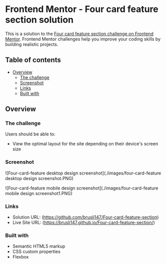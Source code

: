 # Frontend Mentor - Four card feature section solution

This is a solution to the [Four card feature section challenge on Frontend Mentor](https://www.frontendmentor.io/challenges/four-card-feature-section-weK1eFYK). Frontend Mentor challenges help you improve your coding skills by building realistic projects. 

## Table of contents

- [Overview](#overview)
  - [The challenge](#the-challenge)
  - [Screenshot](#screenshot)
  - [Links](#links)
  - [Built with](#built-with)


## Overview

### The challenge

Users should be able to:

- View the optimal layout for the site depending on their device's screen size

### Screenshot

![Four-card-feature desktop design screenshot](./images/four-card-feature desktop design screenshot.PNG)

![Four-card-feature mobile design screenshot](./images/four-card-feature mobile design screenshot1.PNG)


### Links

- Solution URL: (https://github.com/brusli147/Four-card-feature-section)
- Live Site URL: (https://brusli147.github.io/Four-card-feature-section/)


### Built with

- Semantic HTML5 markup
- CSS custom properties
- Flexbox


